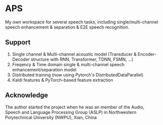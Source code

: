 # APS

My own workspace for several speech tasks, including single/multi-channel speech enhancement & separation & E2E speech recognition.

## Support

1. Single channel & Multi-channel acoustic model (Transducer & Encoder-Decoder structure with RNN, Transformer, TDNN, FSMN, ...)
2. Freqency & Time domain single & multi-channel speech enhancement/separation model
3. Distributed training (now using Pytorch's DistributedDataParallel)
4. Kaldi features & PyTorch-based feature extraction

## Acknowledge

The author started the project when he was an member of the Audio, Speech and Language Processing Group (ASLP) in Northwestern Polytechnical University (NWPU), Xian, China